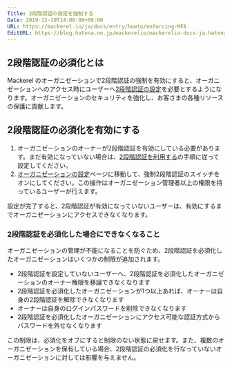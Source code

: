 ```yaml
---
Title: 2段階認証の設定を強制する
Date: 2019-12-19T14:00:00+09:00
URL: https://mackerel.io/ja/docs/entry/howto/enforcing-MFA
EditURL: https://blog.hatena.ne.jp/mackerelio/mackerelio-docs-ja.hatenablog.mackerel.io/atom/entry/26006613488491909
---
```


## 2段階認証の必須化とは

Mackerel のオーガニゼーションで2段階認証の強制を有効にすると、オーガニゼーションへのアクセス時にユーザーへ[2段階認証の設定](https://mackerel.io/ja/docs/entry/howto/MFA)を必要とするようになります。オーガニゼーションのセキュリティを強化し、お客さまの各種リソースの保護に貢献します。

## 2段階認証の必須化を有効にする

1. オーガニゼーションのオーナーが2段階認証を有効にしている必要があります。まだ有効になっていない場合は、[2段階認証を利用する](https://mackerel.io/ja/docs/entry/howto/MFA)の手順に従って設定してください。
2. [オーガニゼーションの設定](https://mackerel.io/my?tab=setting)ページに移動して、強制2段階認証のスイッチをオンにしてください。この操作はオーガニゼーション管理者以上の権限を持っているユーザーが行えます。

設定が完了すると、2段階認証が有効になっていないユーザーは、有効にするまでオーガニゼーションにアクセスできなくなります。

### 2段階認証を必須化した場合にできなくなること

オーガニゼーションの管理が不能になることを防ぐため、2段階認証を必須化したオーガニゼーションはいくつかの制限が追加されます。

- 2段階認証を設定していないユーザーへ、2段階認証を必須化したオーガニゼーションのオーナー権限を移譲できなくなります
- 2段階認証を必須化したオーガニゼーションが1つ以上あれば、オーナーは自身の2段階認証を解除できなくなります
- オーナーは自身のログインパスワードを削除できなくなります
- 2段階認証を必須化したオーガニゼーションにアクセス可能な認証方式からパスワードを外せなくなります

この制限は、必須化をオフにすると制限のない状態に戻せます。また、複数のオーガニゼーションを保有している場合、2段階認証の必須化を行なっていないオーガニゼーションに対しては影響を与えません。
